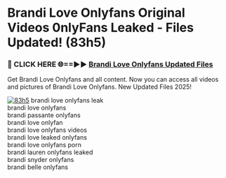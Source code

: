 # Brandi Love Onlyfans Original Videos 0nlyFans Leaked - Files Updated! (83h5)

<h3>🔴 CLICK HERE 🌐==►► <a href="https://tinyurl.com/3hn5wdd3" rel="nofollow">Brandi Love Onlyfans Updated Files</a></h3>

Get Brandi Love Onlyfans and all content. Now you can access all videos and pictures of Brandi Love Onlyfans. New Updated Files 2025!

[![83h5](https://i.imgur.com/4HnBqBT.gif)](https://tinyurl.com/3hn5wdd3)
brandi love onlyfans leak<br>
brandi love onlyfans<br>
brandi passante onlyfans<br>
brandi love onlyfan<br>
brandi love onlyfans videos<br>
brandi love leaked onlyfans<br>
brandi love onlyfans porn<br>
brandi lauren onlyfans leaked<br>
brandi snyder onlyfans<br>
brandi belle onlyfans